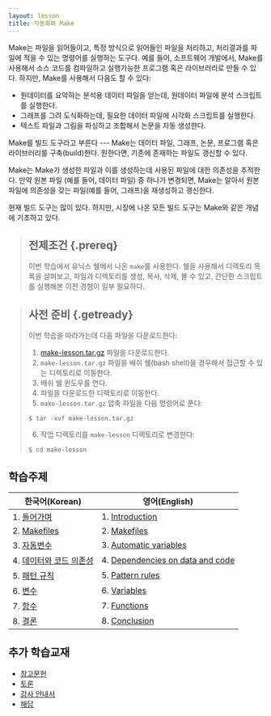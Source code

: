 ```yaml
---
layout: lesson
title: 자동화와 Make
---
```


Make는 파일을 읽어들이고, 특정 방식으로 읽어들인 파일을 처리하고, 처리결과를 파일에 적을 수 있는 명령어를 실행하는 도구다.
예를 들어, 소프트웨어 개발에서, Make를 사용해서 소스 코드를 컴파일하고 실행가능한 프로그램 혹은 라이브러리로 만들 수 있다.
하지만, Make를 사용해서 다음도 할 수 있다:

* 원데이터를 요악햐는 분석용 데이터 파일을 얻는데, 원데이터 파일에 분석 스크립트를 실행한다.
* 그래프를 그려 도식화하는데, 필요한 데이터 파일에 시각화 스크립트를 실행한다.
* 텍스트 파일과 그림을 파싱하고 조합해서 논문을 자동 생성한다.

Make를 빌드 도구라고 부른다 --- Make는 데이터 파일, 그래프, 논문, 프로그램 혹은 라이브러리를 구축(build)한다.
원한다면, 기존에 존재하는 파일도 갱신할 수 있다.

Make는 Make가 생성한 파일과 이를 생성하는데 사용된 파일에 대한 의존성을 추적한다.
만약 원본 파일 (예를 들어, 데이터 파일) 중 하나가 변경되면, Make는 알아서 원본파일에 의존성을 갖는 파일(예를 들어, 그래프)을
재생성하고 갱신한다.

현재 빌드 도구는 많이 있다. 하지만, 시장에 나온 모든 빌드 도구는 Make와 같은 개념에 기초하고 있다.

> ## 전제조건 {.prereq}
>
> 이번 학습에서 유닉스 쉘에서 나온 `make`를 사용한다.
> 쉘을 사용해서 디렉토리 목록을 살펴보고, 파일과 디렉토리를 생성, 복사, 삭제, 볼 수 있고,
> 간단한 스크립트를 실행해본 이전 경혐이 일부 필요하다.

> ## 사전 준비 {.getready}
>
> 이번 학습을 따라가는데 다음 파일을 다운로드한다:
> 
> 1. [make-lesson.tar.gz](./make-lesson.tar.gz) 파일을 다운로드한다.
> 2. `make-lesson.tar.gz` 파일을 배쉬 쉘(bash shell)을 경우해서 접근할 수 있는 디렉토리로 이동한다.
> 3. 배쉬 쉘 윈도우를 연다.
> 4. 파일을 다운로드한 디렉토리로 이동한다.
> 5. `make-lesson.tar.gz` 압축 파일을 다음 명령어로 푼다:
>
> ~~~ {.bash}
> $ tar -xvf make-lesson.tar.gz
> ~~~
>
> 6. 작업 디렉토리를 `make-lesson` 디렉토리로 변경한다:
>
> ~~~ {.bash}
> $ cd make-lesson
> ~~~

## 학습주제
|   한국어(Korean)      |    영어(English)            |
|------------------------|---------------------------|
| 1.  [들어가며](01-intro-kr.html)                                                |1.  [Introduction](01-intro.html)|
| 2.  [Makefiles](02-makefiles-kr.html)                                           |2.  [Makefiles](02-makefiles.html)|
| 3.  [자동변수](03-variables-kr.html)                            |3.  [Automatic variables](03-variables.html)|
| 4.  [데이터와 코드 의존성](04-dependencies-kr.html) |4.  [Dependencies on data and code](04-dependencies.html)|
| 5.  [패턴 규칙](05-patterns-kr.html)                                        |5.  [Pattern rules](05-patterns.html)|
| 6.  [변수](06-variables-kr.html)                                            |6.  [Variables](06-variables.html)|
| 7.  [함수](07-functions-kr.html)                                            |7.  [Functions](07-functions.html)|
| 8.  [결론](08-conclusion-kr.html)                                       |8.  [Conclusion](08-conclusion.html)|

## 추가 학습교재       

*   [참고문헌](reference.html)
*   [토론](discussion.html)
*   [강사 안내서](instructors.html)
*   [해답](solutions.html)
